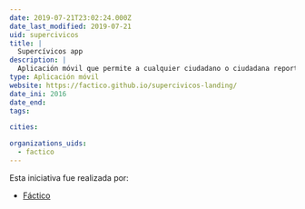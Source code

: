 ```yaml
---
date: 2019-07-21T23:02:24.000Z
date_last_modified: 2019-07-21
uid: supercivicos
title: |
  Supercívicos app
description: |
  Aplicación móvil que permite a cualquier ciudadano o ciudadana reportar daños o reclamos de la comunidad, a su vez, los vídeos ayudan a crear una gran base de datos sobre los problemas que aquejan las ciudades diariamente.
type: Aplicación móvil
website: https://factico.github.io/supercivicos-landing/
date_ini: 2016
date_end: 
tags:

cities: 

organizations_uids:
  - factico
---
```


Esta iniciativa fue realizada por:

- [Fáctico](/organizaciones/factico)
